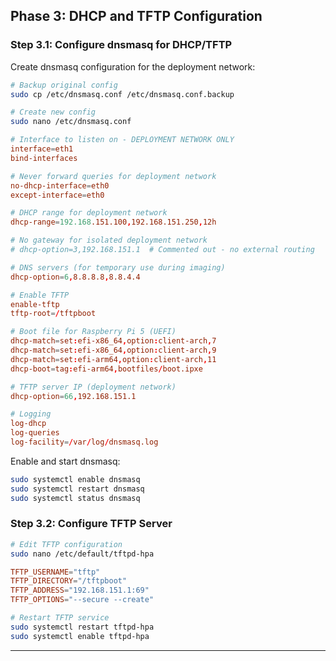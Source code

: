 ## Phase 3: DHCP and TFTP Configuration

### Step 3.1: Configure dnsmasq for DHCP/TFTP

Create dnsmasq configuration for the deployment network:

```bash
# Backup original config
sudo cp /etc/dnsmasq.conf /etc/dnsmasq.conf.backup

# Create new config
sudo nano /etc/dnsmasq.conf
```

```conf
# Interface to listen on - DEPLOYMENT NETWORK ONLY
interface=eth1
bind-interfaces

# Never forward queries for deployment network
no-dhcp-interface=eth0
except-interface=eth0

# DHCP range for deployment network
dhcp-range=192.168.151.100,192.168.151.250,12h

# No gateway for isolated deployment network
# dhcp-option=3,192.168.151.1  # Commented out - no external routing

# DNS servers (for temporary use during imaging)
dhcp-option=6,8.8.8.8,8.8.4.4

# Enable TFTP
enable-tftp
tftp-root=/tftpboot

# Boot file for Raspberry Pi 5 (UEFI)
dhcp-match=set:efi-x86_64,option:client-arch,7
dhcp-match=set:efi-x86_64,option:client-arch,9
dhcp-match=set:efi-arm64,option:client-arch,11
dhcp-boot=tag:efi-arm64,bootfiles/boot.ipxe

# TFTP server IP (deployment network)
dhcp-option=66,192.168.151.1

# Logging
log-dhcp
log-queries
log-facility=/var/log/dnsmasq.log
```

Enable and start dnsmasq:
```bash
sudo systemctl enable dnsmasq
sudo systemctl restart dnsmasq
sudo systemctl status dnsmasq
```

### Step 3.2: Configure TFTP Server

```bash
# Edit TFTP configuration
sudo nano /etc/default/tftpd-hpa
```

```conf
TFTP_USERNAME="tftp"
TFTP_DIRECTORY="/tftpboot"
TFTP_ADDRESS="192.168.151.1:69"
TFTP_OPTIONS="--secure --create"
```

```bash
# Restart TFTP service
sudo systemctl restart tftpd-hpa
sudo systemctl enable tftpd-hpa
```

---

